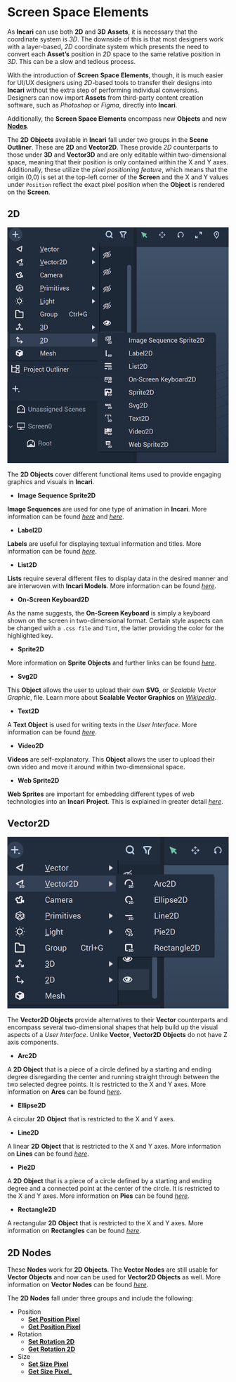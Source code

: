 # Screen Space Elements

As **Incari** can use both **2D** and **3D** **Assets**, it is necessary that the coordinate system is *3D*. The downside of this is that most designers work with a layer-based, *2D* coordinate system which presents the need to convert each **Asset’s** position in *2D* space to the same relative position in *3D*. This can be a slow and tedious process.

With the introduction of **Screen** **Space** **Elements**, though, it is much easier for UI/UX designers using *2D*-based tools to transfer their designs into **Incari** without the extra step of performing individual conversions. Designers can now import **Assets** from third-party content creation software, such as _Photoshop_ or _Figma_, directly into **Incari**.

Additionally, the **Screen Space Elements** encompass new **Objects** and new [**Nodes**](#2d-nodes).

The **2D** **Objects** available in **Incari** fall under two groups in the **Scene Outliner**. These are **2D** and **Vector2D**. These provide *2D* counterparts to those under **3D** and **Vector3D** and are only editable within two-dimensional space, meaning that their position is only contained within the X and Y axes. Additionally, these utilize the _pixel positioning feature_, which means that the origin \(0,0\) is set at the top-left corner of the **Screen** and the X and Y values under `Position` reflect the exact pixel position when the **Object** is rendered on the **Screen**.

## 2D

![2D Objects](../../.gitbook/assets/2Delements.png)

The **2D Objects** cover different functional items used to provide engaging graphics and visuals in **Incari**.

* **Image Sequence Sprite2D** 

**Image Sequences** are used for one type of animation in **Incari**. More information can be found [_here_](../../demo-projects/4-methods-of-animation.md#3-image-sequence) and [_here_](../../modules/image-sequence-editor.md).

* **Label2D**

**Labels** are useful for displaying textual information and titles. More information can be found [_here_](../../toolbox/incari/vector/label/README.md).

* **List2D**

**Lists** require several different files to display data in the desired manner and are interwoven with **Incari Models**. More information can be found [_here_](list-widget.md).

* **On-Screen Keyboard2D**

As the name suggests, the **On-Screen Keyboard** is simply a keyboard shown on the screen in two-dimensional format. Certain style aspects can be changed with a `.css file` and `Tint`, the latter providing the color for the highlighted key.

* **Sprite2D**

More information on **Sprite** **Objects** and further links can be found [_here_](sprite.md).

* **Svg2D**

This **Object** allows the user to upload their own **SVG**, or _Scalable Vector Graphic_, file. Learn more about **Scalable Vector Graphics** on [_Wikipedia_](https://en.wikipedia.org/wiki/Scalable_Vector_Graphics).

* **Text2D**

A **Text Object** is used for writing texts in the *User Interface*. More information can be found [_here_](text.md).

* **Video2D**

**Videos** are self-explanatory. This **Object** allows the user to upload their own video and move it around within two-dimensional space.

* **Web Sprite2D**

**Web Sprites** are important for embedding different types of web technologies into an **Incari** **Project**. This is explained in greater detail [_here_](web-sprite.md).

## Vector2D

![Vector2D Objects](../../.gitbook/assets/2Dvectorelements.png)

The **Vector2D Objects** provide alternatives to their **Vector** counterparts and encompass several two-dimensional shapes that help build up the visual aspects of a _User Interface_. Unlike **Vector**, **Vector2D Objects** do not have Z axis components.

* **Arc2D**

A **2D Object** that is a piece of a circle defined by a starting and ending degree disregarding the center and running straight through between the two selected degree points. It is restricted to the X and Y axes. More information on **Arcs** can be found [_here_](../../toolbox/incari/vector/arc/README.md).

* **Ellipse2D**

A circular **2D** **Object** that is restricted to the X and Y axes.

* **Line2D**

A linear **2D** **Object** that is restricted to the X and Y axes. More information on **Lines** can be found [_here_](../../toolbox/incari/vector/line/README.md).

* **Pie2D**

A **2D** **Object** that is a piece of a circle defined by a starting and ending degree and a connected point at the center of the circle. It is restricted to the X and Y axes. More information on **Pies** can be found [_here_](../../toolbox/incari/vector/pie/README.md).

* **Rectangle2D**

A rectangular **2D** **Object** that is restricted to the X and Y axes. More information on **Rectangles** can be found [_here_](../../toolbox/incari/vector/rectangle/README.md).

## 2D Nodes

These **Nodes** work for **2D Objects**. The **Vector Nodes** are still usable for **Vector Objects** and now can be used for **Vector2D Objects** as well. More information on **Vector Nodes** can be found [_here_](../../toolbox/incari/vector/README.md).

The **2D Nodes** fall under three groups and include the following:

* Position
  * [**Set Position Pixel**](../../toolbox/incari/object/set-position-pixel.md)
  * [**Get Position Pixel**](../../toolbox/incari/object/get-position-pixel.md)
* Rotation
  * [**Set Rotation 2D**](../../toolbox/incari/object/set-rotation-pixel.md)
  * [**Get Rotation 2D**](../../toolbox/incari/object/get-rotation-pixel.md)
* Size
  * [**Set Size Pixel**](../../toolbox/incari/object/set-size-pixel.md)
  * [**Get Size Pixel_**](../../toolbox/incari/object/get-size-pixel.md)


